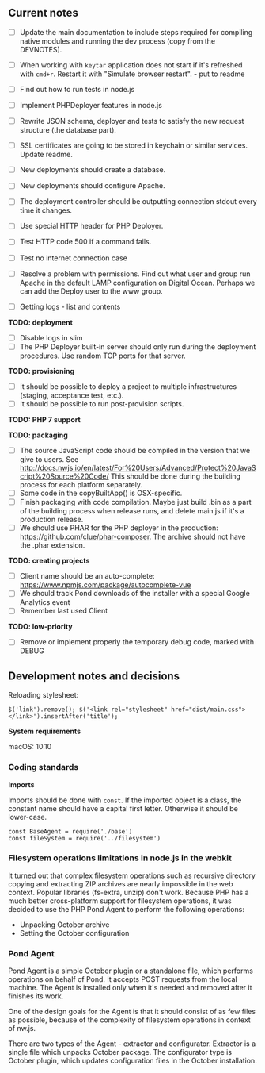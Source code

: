 ## Current notes

* [ ] Update the main documentation to include steps required for compiling native modules and running the dev process (copy from the DEVNOTES).
* [ ] When working with `keytar` application does not start if it's refreshed with `cmd+r`. Restart it with "Simulate browser restart". - put to readme

* [ ] Find out how to run tests in node.js
* [ ] Implement PHPDeployer features in node.js

* [ ] Rewrite JSON schema, deployer and tests to satisfy the new request structure (the database part).
* [ ] SSL certificates are going to be stored in keychain or similar services. Update readme.

* [ ] New deployments should create a database.
* [ ] New deployments should configure Apache. 

* [ ] The deployment controller should be outputting connection stdout every time it changes.
* [ ] Use special HTTP header for PHP Deployer.
* [ ] Test HTTP code 500 if a command fails.
* [ ] Test no internet connection case

* [ ] Resolve a problem with permissions. Find out what user and group run Apache in the default LAMP configuration on Digital Ocean. Perhaps we can add the Deploy user to the www group.
* [ ] Getting logs - list and contents

**TODO: deployment**

* [ ] Disable logs in slim 
* [ ] The PHP Deployer built-in server should only run during the deployment procedures. Use random TCP ports for that server.

**TODO: provisioning**

* [ ] It should be possible to deploy a project to multiple infrastructures (staging, acceptance test, etc.).
* [ ] It should be possible to run post-provision scripts.

**TODO: PHP 7 support**

**TODO: packaging**

* [ ] The source JavaScript code should be compiled in the version that we give to users. See http://docs.nwjs.io/en/latest/For%20Users/Advanced/Protect%20JavaScript%20Source%20Code/ This should be done during the building process for each platform separately.
* [ ] Some code in the copyBuiltApp() is OSX-specific.
* [ ] Finish packaging with code compilation. Maybe just build .bin as a part of the building process when release runs, and delete main.js if it's a production release.
* [ ] We should use PHAR for the PHP deployer in the production: https://github.com/clue/phar-composer. The archive should not have the .phar extension.

**TODO: creating projects**

* [ ] Client name should be an auto-complete: https://www.npmjs.com/package/autocomplete-vue
* [ ] We should track Pond downloads of the installer with a special Google Analytics event
* [ ] Remember last used Client

**TODO: low-priority**

* [ ] Remove or implement properly the temporary debug code, marked with DEBUG

## Development notes and decisions

Reloading stylesheet:

    $('link').remove(); $('<link rel="stylesheet" href="dist/main.css"></link>').insertAfter('title');

**System requirements**

macOS: 10.10

### Coding standards

**Imports**

Imports should be done with `const`. If the imported object is a class, the constant name should have a capital first letter. Otherwise it should be lower-case.

```
const BaseAgent = require('./base')
const fileSystem = require('../filesystem')
```


### Filesystem operations limitations in node.js in the webkit

It turned out that complex filesystem operations such as recursive directory copying and extracting ZIP archives are nearly impossible in the web context. Popular libraries (fs-extra, unzip) don't work. Because PHP has a much better cross-platform support for filesystem operations, it was decided to use the PHP Pond Agent to perform the following operations:

* Unpacking October archive
* Setting the October configuration

### Pond Agent

Pond Agent is a simple October plugin or a standalone file, which performs operations on behalf of Pond. It accepts POST requests from the local machine. The Agent is installed only when it's needed and removed after it finishes its work.

One of the design goals for the Agent is that it should consist of as few files as possible, because of the complexity of filesystem operations in context of nw.js.

There are two types of the Agent - extractor and configurator. Extractor is a single file which unpacks October package. The configurator type is October plugin, which updates configuration files in the October installation.